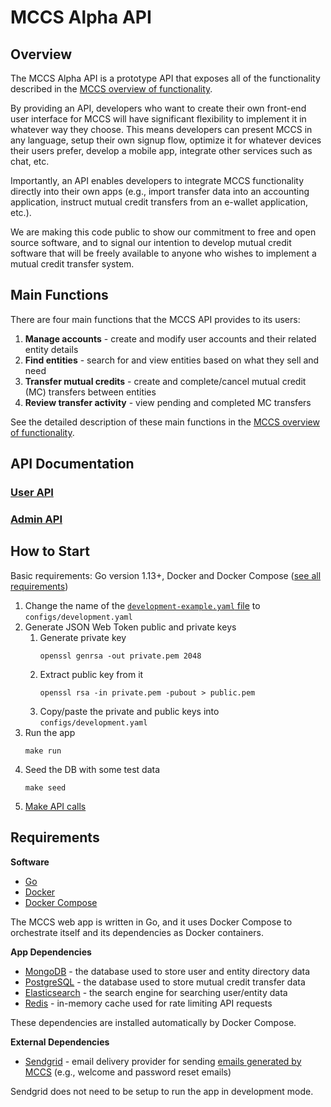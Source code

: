 # MCCS Alpha API

## Overview

The MCCS Alpha API is a prototype API that exposes all of the functionality described in the [MCCS overview of functionality](https://github.com/ic3network/mccs/blob/master/alpha-functionality.md).

By providing an API, developers who want to create their own front-end user interface for MCCS will have significant flexibility to implement it in whatever way they choose. This means developers can present MCCS in any language, setup their own signup flow, optimize it for whatever devices their users prefer, develop a mobile app, integrate other services such as chat, etc.

Importantly, an API enables developers to integrate MCCS functionality directly into their own apps (e.g., import transfer data into an accounting application, instruct mutual credit transfers from an e-wallet application, etc.).

We are making this code public to show our commitment to free and open source software, and to signal our intention to develop mutual credit software that will be freely available to anyone who wishes to implement a mutual credit transfer system.

## Main Functions

There are four main functions that the MCCS API provides to its users:

1. **Manage accounts** - create and modify user accounts and their related entity details
2. **Find entities** - search for and view entities based on what they sell and need
3. **Transfer mutual credits** - create and complete/cancel mutual credit (MC) transfers between entities
4. **Review transfer activity** - view pending and completed MC transfers

See the detailed description of these main functions in the [MCCS overview of functionality](https://github.com/ic3network/mccs/blob/master/alpha-functionality.md).

## API Documentation

### [User API](https://app.swaggerhub.com/apis-docs/ic3network/mccs-alpha-user-api/1)

### [Admin API](https://app.swaggerhub.com/apis-docs/ic3network/mccs-alpha-admin-api/1)

## How to Start

Basic requirements: Go version 1.13+, Docker and Docker Compose ([see all requirements](#requirements))

1. Change the name of the [`development-example.yaml` file](configs/development-example.yaml) to `configs/development.yaml`
1. Generate JSON Web Token public and private keys
    1. Generate private key
        ```
        openssl genrsa -out private.pem 2048
        ```
    1. Extract public key from it
        ```
        openssl rsa -in private.pem -pubout > public.pem
        ```
    1. Copy/paste the private and public keys into `configs/development.yaml`
1. Run the app
    ```
    make run
    ```
1. Seed the DB with some test data
    ```
    make seed
    ```
1. [Make API calls](#api-documentation)

## Requirements

**Software**

- [Go](https://golang.org/doc/install)
- [Docker](https://docs.docker.com/install/)
- [Docker Compose](https://docs.docker.com/compose/install/)

The MCCS web app is written in Go, and it uses Docker Compose to orchestrate itself and its dependencies as Docker containers.

**App Dependencies**

- [MongoDB](https://en.wikipedia.org/wiki/MongoDB) - the database used to store user and entity directory data
- [PostgreSQL](https://www.postgresql.org/) - the database used to store mutual credit transfer data
- [Elasticsearch](https://en.wikipedia.org/wiki/Elasticsearch) - the search engine for searching user/entity data
- [Redis](https://redis.io/) - in-memory cache used for rate limiting API requests

These dependencies are installed automatically by Docker Compose.

**External Dependencies**

- [Sendgrid](https://sendgrid.com/) - email delivery provider for sending [emails generated by MCCS](README-email.md) (e.g., welcome and password reset emails)

Sendgrid does not need to be setup to run the app in development mode.
